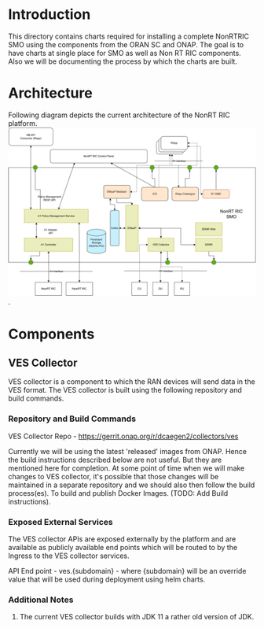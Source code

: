 # Introduction

This directory contains charts required for installing a complete NonRTRIC SMO using the components from the ORAN SC and ONAP. The goal is to have charts at single place for SMO as well as Non RT RIC components. Also we will be documenting the process by which the charts are built.

# Architecture

Following diagram depicts the current architecture of the NonRT RIC platform. ![architecture diagram](images/NonRTRicArchitecture.svg "Architecthre").

# Components

## VES Collector

VES collector is a component to which the RAN devices will send data in the VES format. The VES collector is built using the following repository and build commands.

### Repository and Build Commands

VES Collector Repo - https://gerrit.onap.org/r/dcaegen2/collectors/ves

Currently we will be using the latest 'released' images from ONAP. Hence the build instructions described below are not useful. But they are mentioned here for completion. At some point of time when we will make changes to VES collector, it's possible that those changes will be maintained in a separate repository and we should also then follow the build process(es). To build and publish Docker Images. (TODO: Add Build instructions).

### Exposed External Services

The VES collector APIs are exposed externally by the platform and are available as publicly available end points which will be routed to by the Ingress to the VES collector services.

API End point - ves.{subdomain} - where {subdomain} will be an override value that will be used during deployment using helm charts.

### Additional Notes

1. The current VES collector builds with JDK 11 a rather old version of JDK.
